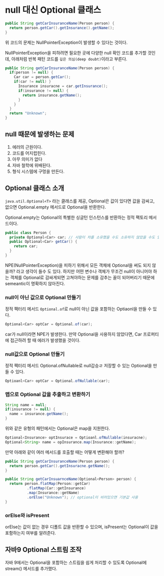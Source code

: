 # null 대신 Optional 클래스

```java
public String getCarInsuranceName(Person person) {
  return person.getCar().getInsurance().getName();
}
```

위 코드의 문제는 NullPointerException이 발생할 수 있다는 것이다.

NullPointerException을 피하려면  필요한 곳에 다양한 null 확인 코드를 추가할 것인데, 아래처럼 반복 패턴 코드를 `깊은 의심(deep doubt)`이라고 부른다.

```java
public String getCarInsuranceName(Person person) {
  if(person != null) {
    Car car = person.getCar();
    if(car != null) }
      Insurance insuracne = car.getInsurance();
      if(insurance != null) {
        return insurance.getName();
      }
    }
  }
  return "Unknown";
}
```

## null 때문에 발생하는 문제

1. 에러의 근원이다.
2. 코드를 어지럽힌다.
3. 아무 의미가 없다
4. 자바 철학에 위배된다.
5. 형식 시스템에 구멍을 만든다.

## Optional<T> 클래스 소개
  
`java.util.Optional<T>` 라는 클래스를 제공, Optional은 값이 있다면 값을 감싸고, 없으면 Optional.empty 메서드로 Optional을 반환한다.

Optional.empty는 Optional의 특별한 싱글턴 인스턴스를 반환하는 정적 팩토리 메서드이다.

```java
public class Person {
  private Optional<Car> car; // 사람이 차를 소유했을 수도 소유하지 않았을 수도 있다.
  public Optional<Car> getCar() {
    return car;
  }
}
```
NPE(NullPointerException)을 피하기 위해서 모든 객체에 Optional을 써도 되지 않을까? 라고 생각이 들수 도 있다. 
하지만 어떤 변수나 객체가 무조건 null이 아니어야 하는 객체를 Optional로 감싸게되면 고쳐야하는 문제를 감추는 꼴이 되어버리기 때문에
semeantic이 명확하지 않아진다.

### null이 아닌 값으로 Optional 만들기

정적 팩터리 메서드 `Optional.of`로 null이 아닌 값을 포함하는 Optiaonl을 만들 수 있다.

```java
Optional<Car> optCar = Optional.of(car);
```

car가 null이라면 NPE가 발생한다. 만약 Optional을 사용하지 않았다면, Car 프로퍼티에 접근하려 할 때 에러가 발생했을 것이다.

### null값으로 Optional 만들기

정적 팩터리 메서드 Optional.ofNullable로 null갑승ㄹ 저장할 수 있는 Optional을 만들 수 있다.

```java
Optioanl<Car> optCar = Optional.ofNullable(car);
```

### 맵으로 Optional 값을 추출하고 변환하기

```java
String name = null;
if(insurance != null) {
  name = insurance.getName();
}
```

위와 같은 유형의 패턴에서는 Optional은 map을 지원한다.

```java
Optional<Insurance> optInsurace = Optioanl.ofNullable(insuracne);
Optional<String> name = opInsurance.map(Insurance::getName);
```

만약 아래와 같이 여러 메서드를 호출할 때는 어떻게 변환해야 할까?

```java
public String getCarInsuranceName(Person person) {
  return person.getCar().getInsuracne.getName();
}
```

```java
public String getCarInsuarnceName(Optional<Person> person) {
  return person.flatMap(Person::getCar)
          .flatMap(Car::getInsurance)
          .map(Insurance::getName)
          .orElse("Unknown"); // optional이 비어있으면 기본값 사용
}
```

### orElse와 isPresent

orElse는 값이 없는 경우 디폴트 값을 반환할 수 있으며, isPresent는 Optional이 값을 포함하는지 여부를 알려준다.

## 자바9 Optional 스트림 조작

자바 9에서는 Optional을 포함하는 스트림을 쉽게 처리할 수 있도록 Optional에 stream() 메서드를 추가했다.
